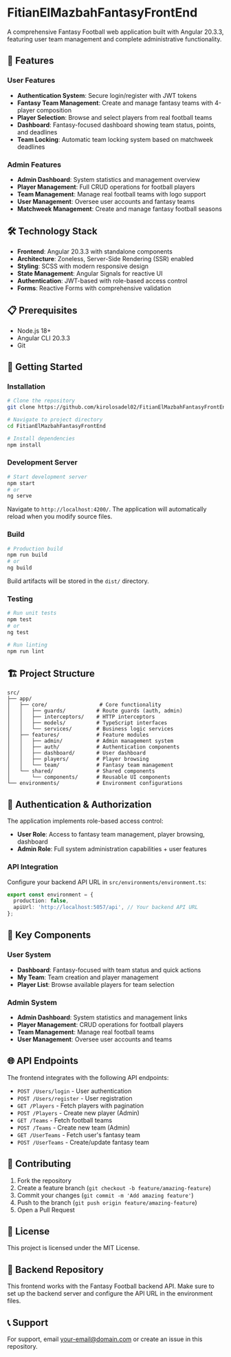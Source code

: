 # FitianElMazbahFantasyFrontEnd

A comprehensive Fantasy Football web application built with Angular 20.3.3, featuring user team management and complete administrative functionality.

## 🚀 Features

### User Features
- **Authentication System**: Secure login/register with JWT tokens
- **Fantasy Team Management**: Create and manage fantasy teams with 4-player composition
- **Player Selection**: Browse and select players from real football teams
- **Dashboard**: Fantasy-focused dashboard showing team status, points, and deadlines
- **Team Locking**: Automatic team locking system based on matchweek deadlines

### Admin Features  
- **Admin Dashboard**: System statistics and management overview
- **Player Management**: Full CRUD operations for football players
- **Team Management**: Manage real football teams with logo support
- **User Management**: Oversee user accounts and fantasy teams
- **Matchweek Management**: Create and manage fantasy football seasons

## 🛠️ Technology Stack

- **Frontend**: Angular 20.3.3 with standalone components
- **Architecture**: Zoneless, Server-Side Rendering (SSR) enabled
- **Styling**: SCSS with modern responsive design
- **State Management**: Angular Signals for reactive UI
- **Authentication**: JWT-based with role-based access control
- **Forms**: Reactive Forms with comprehensive validation

## 📋 Prerequisites

- Node.js 18+ 
- Angular CLI 20.3.3
- Git

## 🚀 Getting Started

### Installation

```bash
# Clone the repository
git clone https://github.com/kirolosadel02/FitianElMazbahFantasyFrontEnd.git

# Navigate to project directory
cd FitianElMazbahFantasyFrontEnd

# Install dependencies
npm install
```

### Development Server

```bash
# Start development server
npm start
# or
ng serve
```

Navigate to `http://localhost:4200/`. The application will automatically reload when you modify source files.

### Build

```bash
# Production build
npm run build
# or
ng build
```

Build artifacts will be stored in the `dist/` directory.

### Testing

```bash
# Run unit tests
npm test
# or
ng test

# Run linting
npm run lint
```

## 🏗️ Project Structure

```
src/
├── app/
│   ├── core/                 # Core functionality
│   │   ├── guards/          # Route guards (auth, admin)
│   │   ├── interceptors/    # HTTP interceptors
│   │   ├── models/          # TypeScript interfaces
│   │   └── services/        # Business logic services
│   ├── features/            # Feature modules
│   │   ├── admin/           # Admin management system
│   │   ├── auth/            # Authentication components
│   │   ├── dashboard/       # User dashboard
│   │   ├── players/         # Player browsing
│   │   └── team/            # Fantasy team management
│   └── shared/              # Shared components
│       └── components/      # Reusable UI components
└── environments/            # Environment configurations
```

## 🔐 Authentication & Authorization

The application implements role-based access control:

- **User Role**: Access to fantasy team management, player browsing, dashboard
- **Admin Role**: Full system administration capabilities + user features

### API Integration

Configure your backend API URL in `src/environments/environment.ts`:

```typescript
export const environment = {
  production: false,
  apiUrl: 'http://localhost:5057/api', // Your backend API URL
};
```

## 🎯 Key Components

### User System
- **Dashboard**: Fantasy-focused with team status and quick actions
- **My Team**: Team creation and player management
- **Player List**: Browse available players for team selection

### Admin System  
- **Admin Dashboard**: System statistics and management links
- **Player Management**: CRUD operations for football players
- **Team Management**: Manage real football teams
- **User Management**: Oversee user accounts and teams

## 🌐 API Endpoints

The frontend integrates with the following API endpoints:

- `POST /Users/login` - User authentication
- `POST /Users/register` - User registration
- `GET /Players` - Fetch players with pagination
- `POST /Players` - Create new player (Admin)
- `GET /Teams` - Fetch football teams
- `POST /Teams` - Create new team (Admin)
- `GET /UserTeams` - Fetch user's fantasy team
- `POST /UserTeams` - Create/update fantasy team

## 🤝 Contributing

1. Fork the repository
2. Create a feature branch (`git checkout -b feature/amazing-feature`)
3. Commit your changes (`git commit -m 'Add amazing feature'`)
4. Push to the branch (`git push origin feature/amazing-feature`)
5. Open a Pull Request

## 📝 License

This project is licensed under the MIT License.

## 🔗 Backend Repository

This frontend works with the Fantasy Football backend API. Make sure to set up the backend server and configure the API URL in the environment files.

## 📞 Support

For support, email your-email@domain.com or create an issue in this repository.

